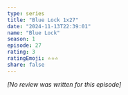 ```yaml
---
type: series
title: "Blue Lock 1x27"
date: "2024-11-13T22:39:01"
name: "Blue Lock"
season: 1
episode: 27
rating: 3
ratingEmoji: ⭐️⭐️⭐️
share: false
---
```


*[No review was written for this episode]*
